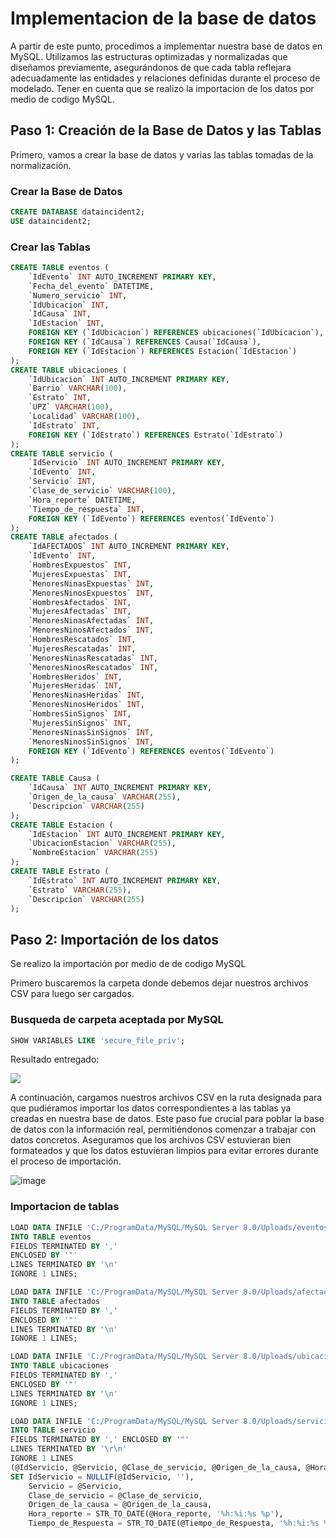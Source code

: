 # Implementacion de la base de datos


A partir de este punto, procedimos a implementar nuestra base de datos en MySQL. Utilizamos las estructuras optimizadas y normalizadas que diseñamos previamente, 
asegurándonos de que cada tabla reflejara adecuadamente las entidades y relaciones definidas durante el proceso de modelado. Tener en cuenta que se realizo la importacion de los datos por medio de codigo MySQL.


## Paso 1: Creación de la Base de Datos y las Tablas

Primero, vamos a crear la base de datos y varias las tablas tomadas de la normalización.

### Crear la Base de Datos

```sql
CREATE DATABASE dataincident2;
USE dataincident2;
```
### Crear las Tablas

```sql
CREATE TABLE eventos (
    `IdEvento` INT AUTO_INCREMENT PRIMARY KEY,
    `Fecha_del_evento` DATETIME,
    `Numero_servicio` INT,
    `IdUbicacion` INT,
    `IdCausa` INT,
    `IdEstacion` INT,
    FOREIGN KEY (`IdUbicacion`) REFERENCES ubicaciones(`IdUbicacion`),
    FOREIGN KEY (`IdCausa`) REFERENCES Causa(`IdCausa`),
    FOREIGN KEY (`IdEstacion`) REFERENCES Estacion(`IdEstacion`)
);
CREATE TABLE ubicaciones (
    `IdUbicacion` INT AUTO_INCREMENT PRIMARY KEY,
    `Barrio` VARCHAR(100),
    `Estrato` INT,
    `UPZ` VARCHAR(100),
    `Localidad` VARCHAR(100),
    `IdEstrato` INT,
    FOREIGN KEY (`IdEstrato`) REFERENCES Estrato(`IdEstrato`)
);
CREATE TABLE servicio (
    `IdServicio` INT AUTO_INCREMENT PRIMARY KEY,
    `IdEvento` INT,
    `Servicio` INT,
    `Clase_de_servicio` VARCHAR(100),
    `Hora_reporte` DATETIME,
    `Tiempo_de_respuesta` INT,
    FOREIGN KEY (`IdEvento`) REFERENCES eventos(`IdEvento`)
);
CREATE TABLE afectados (
    `IdAFECTADOS` INT AUTO_INCREMENT PRIMARY KEY,
    `IdEvento` INT,
    `HombresExpuestos` INT,
    `MujeresExpuestas` INT,
    `MenoresNinasExpuestas` INT,
    `MenoresNinosExpuestos` INT,
    `HombresAfectados` INT,
    `MujeresAfectadas` INT,
    `MenoresNinasAfectadas` INT,
    `MenoresNinosAfectados` INT,
    `HombresRescatados` INT,
    `MujeresRescatadas` INT,
    `MenoresNinasRescatadas` INT,
    `MenoresNinosRescatados` INT,
    `HombresHeridos` INT,
    `MujeresHeridas` INT,
    `MenoresNinasHeridas` INT,
    `MenoresNinosHeridos` INT,
    `HombresSinSignos` INT,
    `MujeresSinSignos` INT,
    `MenoresNinasSinSignos` INT,
    `MenoresNinosSinSignos` INT,
    FOREIGN KEY (`IdEvento`) REFERENCES eventos(`IdEvento`)
);

CREATE TABLE Causa (
    `IdCausa` INT AUTO_INCREMENT PRIMARY KEY,
    `Origen_de_la_causa` VARCHAR(255),
    `Descripcion` VARCHAR(255)
);
CREATE TABLE Estacion (
    `IdEstacion` INT AUTO_INCREMENT PRIMARY KEY,
    `UbicacionEstacion` VARCHAR(255),
    `NombreEstacion` VARCHAR(255)
);
CREATE TABLE Estrato (
    `IdEstrato` INT AUTO_INCREMENT PRIMARY KEY,
    `Estrato` VARCHAR(255),
    `Descripcion` VARCHAR(255)
);
```

## Paso 2: Importación de los datos

Se realizo la importación por medio de de codigo MySQL

Primero buscaremos la carpeta donde debemos dejar nuestros archivos CSV para luego ser cargados.

### Busqueda de carpeta aceptada por MySQL

```sql
SHOW VARIABLES LIKE 'secure_file_priv';
```
Resultado entregado:
<p aling="center">
    <img src="https://github.com/Protxion/Proyecto-protsegurity/assets/170147724/b8a0c1a8-51d4-4147-bc7a-914f8bfa02de">
</p>

A continuación, cargamos nuestros archivos CSV en la ruta designada para que pudiéramos importar los datos correspondientes a las tablas ya creadas en nuestra base de datos. 
Este paso fue crucial para poblar la base de datos con la información real, permitiéndonos comenzar a trabajar con datos concretos.
Aseguramos que los archivos CSV estuvieran bien formateados y que los datos estuvieran limpios para evitar errores durante el proceso de importación.

![image](https://github.com/Protxion/Proyecto-protsegurity/assets/170147724/33b0a208-e777-4110-b258-01d847a1765e)

### Importacion de tablas

```sql
LOAD DATA INFILE 'C:/ProgramData/MySQL/MySQL Server 8.0/Uploads/eventos.csv'
INTO TABLE eventos
FIELDS TERMINATED BY ','
ENCLOSED BY '"'
LINES TERMINATED BY '\n'
IGNORE 1 LINES;

LOAD DATA INFILE 'C:/ProgramData/MySQL/MySQL Server 8.0/Uploads/afectados.csv'
INTO TABLE afectados
FIELDS TERMINATED BY ','
ENCLOSED BY '"'
LINES TERMINATED BY '\n'
IGNORE 1 LINES;

LOAD DATA INFILE 'C:/ProgramData/MySQL/MySQL Server 8.0/Uploads/ubicaciones.csv'
INTO TABLE ubicaciones
FIELDS TERMINATED BY ','
ENCLOSED BY '"'
LINES TERMINATED BY '\n'
IGNORE 1 LINES;

LOAD DATA INFILE 'C:/ProgramData/MySQL/MySQL Server 8.0/Uploads/servicioss.csv'
INTO TABLE servicio
FIELDS TERMINATED BY ',' ENCLOSED BY '"'
LINES TERMINATED BY '\r\n'
IGNORE 1 LINES
(@IdServicio, @Servicio, @Clase_de_servicio, @Origen_de_la_causa, @Hora_reporte, @Tiempo_de_Respuesta)
SET IdServicio = NULLIF(@IdServicio, ''),
    Servicio = @Servicio,
    Clase_de_servicio = @Clase_de_servicio,
    Origen_de_la_causa = @Origen_de_la_causa,
    Hora_reporte = STR_TO_DATE(@Hora_reporte, '%h:%i:%s %p'),
    Tiempo_de_Respuesta = STR_TO_DATE(@Tiempo_de_Respuesta, '%h:%i:%s %p');
```



